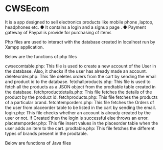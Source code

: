 # CWSEcom
It is a app designed to sell electronics products like mobile phone ,laptop,
headphones etc.
● It contains a login and a signup page .
● Payment gateway of Paypal is provide for purchasing of items

Php  files are used to interact with the database created in localhost run by Xampp application.

Below are the functions of php files

cwsecomtable.php: This file is used to create a new account of the User in the database. Also, it checks if the user has already made an account.
deleteorder.php: This file deletes orders from the cart by sending the email and product id to the database.
fetchallproducts.php: This file is used to fetch all the products as a JSON object from the prodtable table created in the database.
fetchproductdetails.php: This file fetches the details of the product by the product id.
fetchproducts.php: This file fetches the products of a particular brand.
fetchtemporders.php: This file fetches the Orders of the user from placeorder table to be listed in the cart by sending the email. 
login.php: This file checks whether an account is already created by the user or not. If Created then the login is successful else throws an error.
placetemporder.php: This file insert values in the placeorder table when the user adds an item to the cart.
prodtable.php: This file fetches the different types of brands present in the prodtable.

Below are functions of Java files


